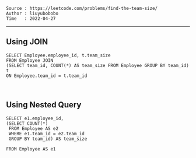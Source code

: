 ```
Source : https://leetcode.com/problems/find-the-team-size/
Author : liuyubobobo
Time   : 2022-04-27
```

---

## Using JOIN

```MySQL
SELECT Employee.employee_id, t.team_size
FROM Employee JOIN
(SELECT team_id, COUNT(*) AS team_size FROM Employee GROUP BY team_id) t
ON Employee.team_id = t.team_id
```

<br/>

## Using Nested Query

```MySQL
SELECT e1.employee_id, 
(SELECT COUNT(*) 
 FROM Employee AS e2 
 WHERE e1.team_id = e2.team_id 
 GROUP BY team_id) AS team_size
 
FROM Employee AS e1
```